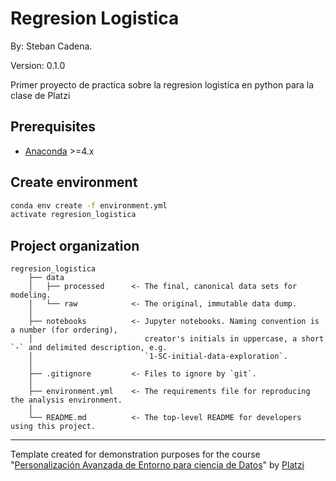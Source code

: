 # Regresion Logistica 

By: Steban Cadena.

Version: 0.1.0

Primer proyecto de practica sobre la regresion logistica en python para la clase de Platzi

## Prerequisites

- [Anaconda](https://www.anaconda.com/download/) >=4.x

## Create environment

```bash
conda env create -f environment.yml
activate regresion_logistica
```

## Project organization

    regresion_logistica
        ├── data
        │   ├── processed      <- The final, canonical data sets for modeling.
        │   └── raw            <- The original, immutable data dump.
        │
        ├── notebooks          <- Jupyter notebooks. Naming convention is a number (for ordering),
        │                         creator's initials in uppercase, a short `-` and delimited description, e.g.
        │                         `1-SC-initial-data-exploration`.
        │
        ├── .gitignore         <- Files to ignore by `git`.
        │
        ├── environment.yml    <- The requirements file for reproducing the analysis environment.
        │
        └── README.md          <- The top-level README for developers using this project.

---
Template created for demonstration purposes for the course "[Personalización Avanzada de Entorno para ciencia de Datos]()" by [Platzi](https://platzi.com/)
